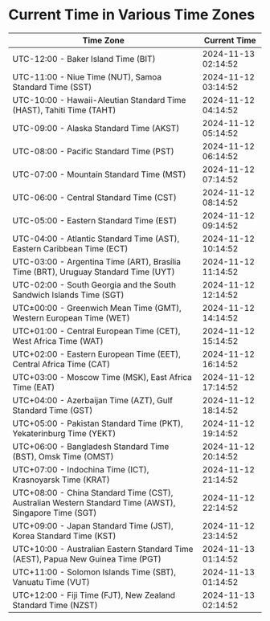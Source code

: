 # Current Time in Various Time Zones

| Time Zone | Current Time |
|-----------|--------------|
| UTC-12:00 - Baker Island Time (BIT) | 2024-11-13 02:14:52 |
| UTC-11:00 - Niue Time (NUT), Samoa Standard Time (SST) | 2024-11-12 03:14:52 |
| UTC-10:00 - Hawaii-Aleutian Standard Time (HAST), Tahiti Time (TAHT) | 2024-11-12 04:14:52 |
| UTC-09:00 - Alaska Standard Time (AKST) | 2024-11-12 05:14:52 |
| UTC-08:00 - Pacific Standard Time (PST) | 2024-11-12 06:14:52 |
| UTC-07:00 - Mountain Standard Time (MST) | 2024-11-12 07:14:52 |
| UTC-06:00 - Central Standard Time (CST) | 2024-11-12 08:14:52 |
| UTC-05:00 - Eastern Standard Time (EST) | 2024-11-12 09:14:52 |
| UTC-04:00 - Atlantic Standard Time (AST), Eastern Caribbean Time (ECT) | 2024-11-12 10:14:52 |
| UTC-03:00 - Argentina Time (ART), Brasília Time (BRT), Uruguay Standard Time (UYT) | 2024-11-12 11:14:52 |
| UTC-02:00 - South Georgia and the South Sandwich Islands Time (SGT) | 2024-11-12 12:14:52 |
| UTC±00:00 - Greenwich Mean Time (GMT), Western European Time (WET) | 2024-11-12 14:14:52 |
| UTC+01:00 - Central European Time (CET), West Africa Time (WAT) | 2024-11-12 15:14:52 |
| UTC+02:00 - Eastern European Time (EET), Central Africa Time (CAT) | 2024-11-12 16:14:52 |
| UTC+03:00 - Moscow Time (MSK), East Africa Time (EAT) | 2024-11-12 17:14:52 |
| UTC+04:00 - Azerbaijan Time (AZT), Gulf Standard Time (GST) | 2024-11-12 18:14:52 |
| UTC+05:00 - Pakistan Standard Time (PKT), Yekaterinburg Time (YEKT) | 2024-11-12 19:14:52 |
| UTC+06:00 - Bangladesh Standard Time (BST), Omsk Time (OMST) | 2024-11-12 20:14:52 |
| UTC+07:00 - Indochina Time (ICT), Krasnoyarsk Time (KRAT) | 2024-11-12 21:14:52 |
| UTC+08:00 - China Standard Time (CST), Australian Western Standard Time (AWST), Singapore Time (SGT) | 2024-11-12 22:14:52 |
| UTC+09:00 - Japan Standard Time (JST), Korea Standard Time (KST) | 2024-11-12 23:14:52 |
| UTC+10:00 - Australian Eastern Standard Time (AEST), Papua New Guinea Time (PGT) | 2024-11-13 01:14:52 |
| UTC+11:00 - Solomon Islands Time (SBT), Vanuatu Time (VUT) | 2024-11-13 01:14:52 |
| UTC+12:00 - Fiji Time (FJT), New Zealand Standard Time (NZST) | 2024-11-13 02:14:52 |
